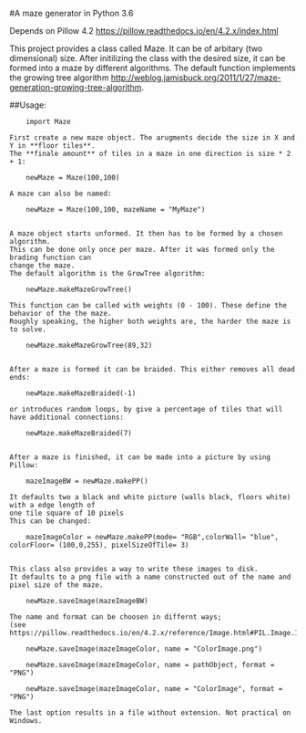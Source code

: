 #A maze generator in Python 3.6 

Depends on Pillow 4.2 https://pillow.readthedocs.io/en/4.2.x/index.html

This project provides a class called Maze. It can be of arbitary (two dimensional) size. 
After initilizing the class with the desired size, it can be formed into a maze by different algorithms. The default function 
implements the growing tree algorithm http://weblog.jamisbuck.org/2011/1/27/maze-generation-growing-tree-algorithm.


##Usage:
    
        import Maze
    
    First create a new maze object. The arugments decide the size in X and Y in **floor tiles**.
    The **finale amount** of tiles in a maze in one direction is size * 2 + 1:
        
        newMaze = Maze(100,100)
    
    A maze can also be named:
        
        newMaze = Maze(100,100, mazeName = "MyMaze")
        

    A maze object starts unformed. It then has to be formed by a chosen algorithm.
    This can be done only once per maze. After it was formed only the brading function can 
    change the maze.
    The default algorithm is the GrowTree algorithm:
    
        newMaze.makeMazeGrowTree()
    
    This function can be called with weights (0 - 100). These define the behavior of the the maze.
    Roughly speaking, the higher both weights are, the harder the maze is to solve.
    
        newMaze.makeMazeGrowTree(89,32)
    
    
    After a maze is formed it can be braided. This either removes all dead ends:
        
        newMaze.makeMazeBraided(-1)
        
    or introduces random loops, by give a percentage of tiles that will have additional connections:
        
        newMaze.makeMazeBraided(7)
    
    
    After a maze is finished, it can be made into a picture by using Pillow:
    
        mazeImageBW = newMaze.makePP()
        
    It defaults two a black and white picture (walls black, floors white) with a edge length of 
    one tile square of 10 pixels
    This can be changed:
        
        mazeImageColor = newMaze.makePP(mode= "RGB",colorWall= "blue", colorFloor= (100,0,255), pixelSizeOfTile= 3)
    
    
    This class also provides a way to write these images to disk.
    It defaults to a png file with a name constructed out of the name and pixel size of the maze.
    
        newMaze.saveImage(mazeImageBW)
        
    The name and format can be choosen in differnt ways;
    (see https://pillow.readthedocs.io/en/4.2.x/reference/Image.html#PIL.Image.Image.save)
    
        newMaze.saveImage(mazeImageColor, name = "ColorImage.png")
        
        newMaze.saveImage(mazeImageColor, name = pathObject, format = "PNG")
        
        newMaze.saveImage(mazeImageColor, name = "ColorImage", format = "PNG")
        
    The last option results in a file without extension. Not practical on Windows.
        
        
    
    
